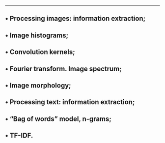 -------------------------------------------------------------------
• Processing images: information extraction;
-------------------------------------------------------------------
• Image histograms;
---------------------------------------------------------------------
• Convolution kernels;
----------------------------------------------------------------------
• Fourier transform. Image spectrum;
-----------------------------------------------------------------------
• Image morphology;
----------------------------------------------------------------------
• Processing text: information extraction;
----------------------------------------------------------------------
• “Bag of words” model, n-grams;
-----------------------------------------------------------------------
• TF-IDF.
------------------------------------------------------------------------
